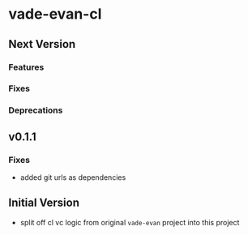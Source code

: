 # vade-evan-cl

## Next Version

### Features

### Fixes

### Deprecations

## v0.1.1
### Fixes
- added git urls as dependencies

## Initial Version

- split off cl vc logic from original `vade-evan` project into this project

